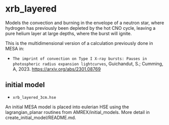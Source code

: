# xrb_layered

Models the convection and burning in the envelope of a neutron star, where hydrogen
has previously been depleted by the hot CNO cycle, leaving a pure helium layer at 
large depths, where the burst will ignite.

This is the multidimensional version of a calculation previously done in MESA in:

  * `The imprint of convection on Type I X-ray bursts: Pauses in photospheric
     radius expansion lightcurves`, Guichandut, S.; Cumming, A, 2023. 
     https://arxiv.org/abs/2301.08769


## initial model

* `xrb_layered_3cm.hse`

An initial MESA model is placed into eulerian HSE using the lagrangian_planar routines
from AMREX/initial_models. More detail in create_initial_model/README.md.
